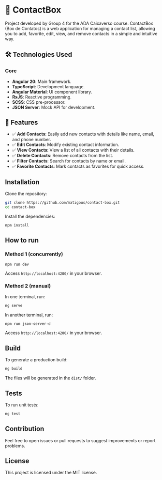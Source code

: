 # 📝 ContactBox

Project developed by Group 4 for the ADA Caixaverso course. ContactBox (Box de Contatos) is a web application for managing a contact list, allowing you to add, favorite, edit, view, and remove contacts in a simple and intuitive way.

## 🛠️ Technologies Used

### Core

- **Angular 20**: Main framework.
- **TypeScript**: Development language.
- **Angular Material**: UI component library.
- **RxJS**: Reactive programming.
- **SCSS**: CSS pre-processor.
- **JSON Server**: Mock API for development.

## 🚀 Features
- ✅ **Add Contacts**: Easily add new contacts with details like name, email, and phone number.
- ✅ **Edit Contacts**: Modify existing contact information.
- ✅ **View Contacts**: View a list of all contacts with their details.
- ✅ **Delete Contacts**: Remove contacts from the list.
- ✅ **Filter Contacts**: Search for contacts by name or email.
- ✅ **Favorite Contacts**: Mark contacts as favorites for quick access.

## Installation

Clone the repository:

```bash
git clone https://github.com/matigous/contact-box.git
cd contact-box
```

Install the dependencies:

```bash
npm install
```

## How to run

### Method 1 (concurrently)

```bash
npm run dev
```

Access `http://localhost:4200/` in your browser.

### Method 2 (manual)

In one terminal, run:

```bash
ng serve
```

In another terminal, run:

```bash
npm run json-server-d
```

Access `http://localhost:4200/` in your browser.

## Build

To generate a production build:

```bash
ng build
```

The files will be generated in the `dist/` folder.

## Tests

To run unit tests:

```bash
ng test
```

## Contribution

Feel free to open issues or pull requests to suggest improvements or report problems.

## License

This project is licensed under the MIT license.

